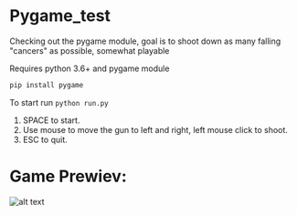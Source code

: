 # Pygame_test
Checking out the pygame module, goal is to shoot down as many falling "cancers" as possible, somewhat playable


Requires python 3.6+ and pygame module

```bash
pip install pygame
```

To start run ```python run.py```

1. SPACE to start.
2. Use mouse to move the gun to left and right, left mouse click to shoot.
3. ESC to quit.

# Game Prewiev:

![alt text](http://i.imgur.com/BBjXsYL.png)
